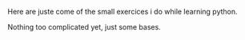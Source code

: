 Here are juste come of the small exercices i do while learning python. 

Nothing too complicated yet, just some bases.